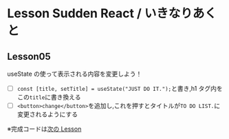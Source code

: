 # Lesson Sudden React / いきなりあくと

## Lesson05

useState の使って表示される内容を変更しよう！

- [ ] `const [title, setTitle] = useState("JUST DO IT.");`と書き,h1 タグ内をこの`title`に書き換える
- [ ] `<button>change</button>`を追加し,これを押すとタイトルが`TO DO LIST.`に変更されるようにする

※完成コードは[次の Lesson](/lesson05)
